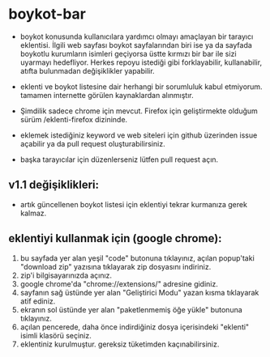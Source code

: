 # boykot-bar
- boykot konusunda kullanıcılara yardımcı olmayı amaçlayan bir tarayıcı eklentisi. İlgili web sayfası boykot sayfalarından biri ise ya da sayfada boykotlu kurumların isimleri geçiyorsa üstte kırmızı bir bar ile sizi uyarmayı hedefliyor. Herkes repoyu istediği gibi forklayabilir, kullanabilir, atıfta bulunmadan değişiklikler yapabilir.

- eklenti ve boykot listesine dair herhangi bir sorumluluk kabul etmiyorum. tamamen internette görülen kaynaklardan alınmıştır.

- Şimdilik sadece chrome için mevcut. Firefox için geliştirmekte olduğum sürüm /eklenti-firefox dizininde.

- eklemek istediğiniz keyword ve web siteleri için github üzerinden issue açabilir ya da pull request oluşturabilirsiniz. 

- başka tarayıcılar için düzenlerseniz lütfen pull request açın. 

## v1.1 değişiklikleri:
- artık güncellenen boykot listesi için eklentiyi tekrar kurmanıza gerek kalmaz.


## eklentiyi kullanmak için (google chrome):
1. bu sayfada yer alan yeşil "code" butonuna tıklayınız, açılan popup'taki "download zip" yazısına tıklayarak zip dosyasını indiriniz.
2. zip'i bilgisayarınızda açınız.
3. google chrome'da "chrome://extensions/" adresine gidiniz.
4. sayfanın sağ üstünde yer alan "Geliştirici Modu" yazan kısma tıklayarak atif ediniz. 
5. ekranın sol üstünde yer alan "paketlenmemiş öğe yükle" butonuna tıklayınız.
6. açılan pencerede, daha önce indirdiğiniz dosya içerisindeki "eklenti" isimli klasörü seçiniz.
7. eklentiniz kurulmuştur. gereksiz tüketimden kaçınabilirsiniz.
